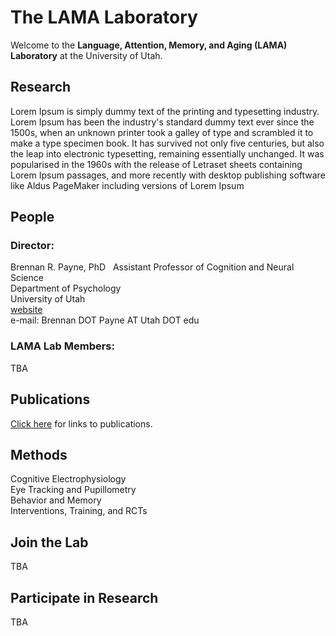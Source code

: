 # The LAMA Laboratory

Welcome to the **Language, Attention, Memory, and Aging (LAMA) Laboratory** at the University of Utah.

## Research

Lorem Ipsum  is simply dummy text of the printing and typesetting industry. Lorem Ipsum has been the industry's standard dummy text ever since the 1500s, when an unknown printer took a galley of type and scrambled it to make a type specimen book. It has survived not only five centuries, but also the leap into electronic typesetting, remaining essentially unchanged. It was popularised in the 1960s with the release of Letraset sheets containing Lorem Ipsum passages, and more recently with desktop publishing software like Aldus PageMaker including versions of Lorem Ipsum

## People

### Director: 
Brennan R. Payne, PhD    
Assistant Professor of Cognition and Neural Science    
Department of Psychology  
University of Utah  
[website](http://brennanpayne.com)  
e-mail: Brennan DOT Payne AT Utah DOT edu

### LAMA Lab Members:
TBA

## Publications

[Click here](http://brennanpayne.weebly.com/publications.html) for links to publications.

## Methods

Cognitive Electrophysiology  
Eye Tracking and Pupillometry  
Behavior and Memory  
Interventions, Training, and RCTs  

## Join the Lab
TBA

## Participate in Research
TBA
